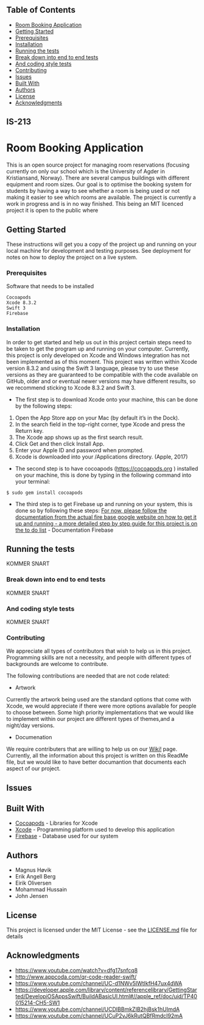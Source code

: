 ## Table of Contents

* [Room Booking Application](#Room-Booking-Application)
* [Getting Started](#Getting-Started)
* [Prerequisites](#Prerequisites)
* [Installation](#Installation)
* [Running the tests](#Running-the-tests)
* [Break down into end to end tests](#Break-down-into-end-to-end-tests)
* [And coding style tests](#And-coding-styles-tests)
* [Contributing](#Contributing)
* [Issues](#Issues)
* [Built With](#Built-With)
* [Authors](#Authors)
* [License](#License)
* [Acknowledgments](#Acknowledgments)

## IS-213
# Room Booking Application

This is an open source project for managing room reservations (focusing currently on only our school which is the University of Agder in Kristiansand, Norway). There are several campus buildings with different equipment and room sizes. Our goal is to optimise the booking system for students by having a way to see whether a room is being used or not making it easier to see which rooms are available. The project is currently a work in progress and is in no way finished. This being an MIT licenced project it is open to the public where 


## Getting Started

These instructions will get you a copy of the project up and running on your local machine for development and testing purposes. See deployment for notes on how to deploy the project on a live system.

### Prerequisites

Software that needs to be installed
```
Cocoapods 
Xcode 8.3.2
Swift 3
Firebase 
```

### Installation

In order to get started and help us out in this project certain steps need to be taken to get the program up and running on your computer. Currently, this project is only developed on Xcode and Windows integration has not been implemented as of this moment. 
This project was written within Xcode version 8.3.2 and using the Swift 3 language, please try to use these versions as they are guaranteed to be compatible with the code available on GitHub, older and or eventual newer versions may have different results, so we recommend sticking to Xcode 8.3.2 and Swift 3.

* The first step is to download Xcode onto your machine, this can be done by the following steps: 

1.	Open the App Store app on your Mac (by default it’s in the Dock).
2.	In the search field in the top-right corner, type Xcode and press the Return key.
3.	The Xcode app shows up as the first search result.
4.	Click Get and then click Install App.
5.	Enter your Apple ID and password when prompted.
6.	Xcode is downloaded into your /Applications directory. (Apple, 2017)

* The second step is to have cocoapods (https://cocoapods.org ) installed on your machine, this is done by typing in the following command into your terminal: 

```$ sudo gem install cocoapods```

* The third step is to get Firebase up and running on your system, this is done so by following these steps: 
[For now, please follow the documentation from the actual fire base google website on how to get it up and running - a more detailed step by step guide for this project is on the to do list]( https://firebase.google.com/docs/ios/setup) - Documentation Firebase



## Running the tests

KOMMER SNART

### Break down into end to end tests

KOMMER SNART

### And coding style tests

KOMMER SNART

### Contributing
We appreciate all types of contributors that wish to help us in this project. Programming skills are not a necessity, and people with different types of backgrounds are welcome to contribute. 

The following contributions are needed that are not code related: 
* Artwork 

Currently the artwork being used are the standard options that come with Xcode, we would appreciate if there were more options available for people to choose between. Some high priority implementations that we would like to implement within our project are different types of themes,and a night/day versions. 

* Documenation

We require contributers that are willing to help us on our [Wiki!](https://github.com/maghov/IS-213/wiki) page. Currently, all the information about this project is written on this ReadMe file, but we would like to have better documantion that documents each aspect of our project. 

## Issues 

## Built With

* [Cocoapods](https://cocoapods.org) - Libraries for Xcode
* [Xcode](https://maven.apache.org/) - Programming platform used to develop this application
* [Firebase](https://firebase.google.com) - Database used for our system

## Authors

* Magnus Høvik 
* Erik Angell Berg 
* Eirik Oliversen
* Mohammad Hussain
* John Jensen


## License

This project is licensed under the MIT License - see the [LICENSE.md](LICENSE.md) file for details

## Acknowledgments

* https://www.youtube.com/watch?v=dfg17snfcq8 
* http://www.appcoda.com/qr-code-reader-swift/ 
* https://www.youtube.com/channel/UC-d1NWv5IWtIkfH47ux4dWA
* https://developer.apple.com/library/content/referencelibrary/GettingStarted/DevelopiOSAppsSwift/BuildABasicUI.html#//apple_ref/doc/uid/TP40015214-CH5-SW1
* https://www.youtube.com/channel/UCDIBBmkZIB2hjBsk1hUImdA
* https://www.youtube.com/channel/UCuP2vJ6kRutQBfRmdcI92mA
